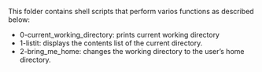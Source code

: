 This folder contains shell scripts that perform varios functions as described below:
* 0-current_working_directory: prints current working directory
* 1-listit: displays the contents list of the current directory.
* 2-bring_me_home:  changes the working directory to the user’s home directory.
